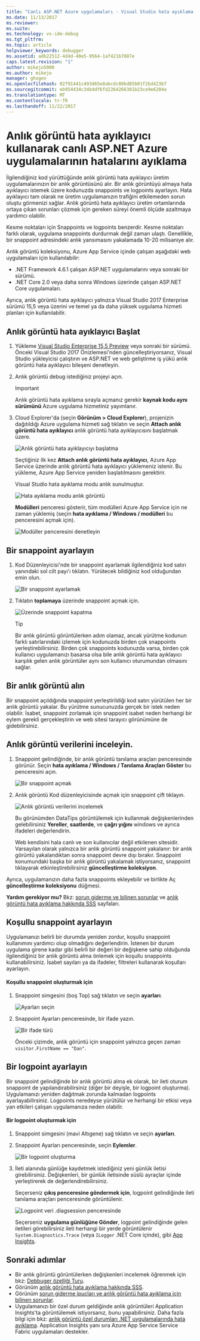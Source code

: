 ```yaml
---
title: "Canlı ASP.NET Azure uygulamaları - Visual Studio hata ayıklama | Microsoft Docs"
ms.date: 11/13/2017
ms.reviewer: 
ms.suite: 
ms.technology: vs-ide-debug
ms.tgt_pltfrm: 
ms.topic: article
helpviewer_keywords: debugger
ms.assetid: adb22512-4d4d-40e5-9564-1af421b7087e
caps.latest.revision: "1"
author: mikejo5000
ms.author: mikejo
manager: ghogen
ms.openlocfilehash: 02f91441c493d65e8abcdc80bd85b01f2bd423bf
ms.sourcegitcommit: eb954434c34b4df6fd2264266381b23ce9e6204a
ms.translationtype: MT
ms.contentlocale: tr-TR
ms.lasthandoff: 11/22/2017
---
```

# <a name="debug-live-aspnet-azure-apps-using-the-snapshot-debugger"></a>Anlık görüntü hata ayıklayıcı kullanarak canlı ASP.NET Azure uygulamalarının hatalarını ayıklama

İlgilendiğiniz kod yürüttüğünde anlık görüntü hata ayıklayıcı üretim uygulamalarınızın bir anlık görüntüsünü alır. Bir anlık görüntüyü almaya hata ayıklayıcı istemek üzere kodunuzda snappoints ve logpoints ayarlayın. Hata ayıklayıcı tam olarak ne üretim uygulamanızın trafiğini etkilemeden sorun oluştu görmenizi sağlar. Anlık görüntü hata ayıklayıcı üretim ortamlarında ortaya çıkan sorunları çözmek için gereken süreyi önemli ölçüde azaltmaya yardımcı olabilir.

Kesme noktaları için Snappoints ve logpoints benzerdir. Kesme noktaları farklı olarak, uygulama snappoints durdurmak değil zaman ulaştı. Genellikle, bir snappoint adresindeki anlık yansımasını yakalamada 10-20 milisaniye alır. 

Anlık görüntü koleksiyonu, Azure App Service içinde çalışan aşağıdaki web uygulamaları için kullanılabilir:

- .NET Framework 4.6.1 çalışan ASP.NET uygulamalarını veya sonraki bir sürümü.
- .NET Core 2.0 veya daha sonra Windows üzerinde çalışan ASP.NET Core uygulamaları.

Ayrıca, anlık görüntü hata ayıklayıcı yalnızca Visual Studio 2017 Enterprise sürümü 15,5 veya üzerini ve temel ya da daha yüksek uygulama hizmeti planları için kullanılabilir. 

## <a name="start-the-snapshot-debugger"></a>Anlık görüntü hata ayıklayıcı Başlat

1. Yükleme [Visual Studio Enterprise 15,5 Preview](https://www.visualstudio.com/en-us/news/releasenotes/vs2017-preview-relnotes) veya sonraki bir sürümü. Önceki Visual Studio 2017 Önizlemesi'nden güncelleştiriyorsanız, Visual Studio yükleyicisi çalıştırın ve ASP.NET ve web geliştirme iş yükü anlık görüntü hata ayıklayıcı bileşeni denetleyin.

2. Anlık görüntü debug istediğiniz projeyi açın. 

    > [!IMPORTANT] 
    > Anlık görüntü hata ayıklama sırayla açmanız gerekir **kaynak kodu aynı sürümünü** Azure uygulama hizmetiniz yayımlanır. 

3. Cloud Explorer'da (seçin **Görünüm > Cloud Explorer**), projenizin dağıtıldığı Azure uygulama hizmeti sağ tıklatın ve seçin **Attach anlık görüntü hata ayıklayıcı** anlık görüntü hata ayıklayıcısını başlatmak üzere.

   ![Anlık görüntü hata ayıklayıcıyı başlatma](../debugger/media/snapshot-launch.png "anlık görüntü hata ayıklayıcıyı başlatma")

    Seçtiğiniz ilk kez **Attach anlık görüntü hata ayıklayıcı**, Azure App Service üzerinde anlık görüntü hata ayıklayıcı yüklemeniz istenir. Bu yükleme, Azure App Service yeniden başlatılmasını gerektirir. 

   Visual Studio hata ayıklama modu anlık sunulmuştur.

   ![Hata ayıklama modu anlık görüntü](../debugger/media/snapshot-message.png "anlık görüntü hata ayıklama modu")

   **Modülleri** penceresi gösterir, tüm modülleri Azure App Service için ne zaman yüklemiş (seçin **hata ayıklama / Windows / modülleri** bu penceresini açmak için).

   ![Modüller penceresini denetleyin](../debugger/media/snapshot-modules.png "modüller penceresini denetleyin")

## <a name="set-a-snappoint"></a>Bir snappoint ayarlayın

1. Kod Düzenleyicisi'nde bir snappoint ayarlamak ilgilendiğiniz kod satırı yanındaki sol cilt payı'ı tıklatın. Yürütecek bildiğiniz kod olduğundan emin olun.

   ![Bir snappoint ayarlamak](../debugger/media/snapshot-set-snappoint.png "bir snappoint ayarlayın")

2. Tıklatın **toplamaya** üzerinde snappoint açmak için.  

   ![Üzerinde snappoint kapatma](../debugger/media/snapshot-start-collection.png "üzerinde snappoint Aç")

    > [!TIP]
    > Bir anlık görüntü görüntülerken adım olamaz, ancak yürütme kodunun farklı satırlarındaki izlemek için kodunuzda birden çok snappoints yerleştirebilirsiniz. Birden çok snappoints kodunuzda varsa, birden çok kullanıcı uygulamanızı basarsa olsa bile anlık görüntü hata ayıklayıcı karşılık gelen anlık görüntüler aynı son kullanıcı oturumundan olmasını sağlar.

## <a name="take-a-snapshot"></a>Bir anlık görüntü alın

Bir snappoint açıldığında snappoint yerleştirildiği kod satırı yürütülen her bir anlık görüntü yakalar. Bu yürütme sunucunuzda gerçek bir istek neden olabilir. İsabet, snappoint zorlamak için snappoint isabet neden herhangi bir eylem gerekli gerçekleştirin ve web sitesi tarayıcı görünümüne de gidebilirsiniz.

## <a name="inspect-snapshot-data"></a>Anlık görüntü verilerini inceleyin.

1. Snappoint gelindiğinde, bir anlık görüntü tanılama araçları penceresinde görünür. Seçin **hata ayıklama / Windows / Tanılama Araçları Göster** bu penceresini açın.

   ![Bir snappoint açmak](../debugger/media/snapshot-diagsession-window.png "bir snappoint açın")

1. Anlık görüntü Kod düzenleyicisinde açmak için snappoint çift tıklayın.

   ![Anlık görüntü verilerini incelemek](../debugger/media/snapshot-inspect-data.png "anlık görüntü verilerini inceleyin.")

   Bu görünümden DataTips görüntülemek için kullanmak değişkenlerinden gelebilirsiniz **Yereller**, **saatlerde**, ve **çağrı yığını** windows ve ayrıca ifadeleri değerlendirin.

    Web kendisini hala canlı ve son kullanıcılar değil etkilenen sitesidir. Varsayılan olarak yalnızca bir anlık görüntü snappoint yakalanır: bir anlık görüntü yakalandıktan sonra snappoint devre dışı bırakır. Snappoint konumundaki başka bir anlık görüntü yakalamak istiyorsanız, snappoint tıklayarak etkinleştirebilirsiniz **güncelleştirme koleksiyon**.

Ayrıca, uygulamanızın daha fazla snappoints ekleyebilir ve birlikte Aç **güncelleştirme koleksiyonu** düğmesi.

**Yardım gerekiyor mu?** Bkz: [sorun giderme ve bilinen sorunlar](../debugger/debug-live-azure-apps-troubleshooting.md) ve [anlık görüntü hata ayıklama hakkında SSS](../debugger/debug-live-azure-apps-faq.md) sayfaları.

## <a name="set-a-conditional-snappoint"></a>Koşullu snappoint ayarlayın

Uygulamanızı belirli bir durumda yeniden zordur, koşullu snappoint kullanımını yardımcı olup olmadığını değerlendirin. İstenen bir durum uygulama girene kadar gibi belirli bir değeri bir değişkene sahip olduğunda ilgilendiğiniz bir anlık görüntü alma önlemek için koşullu snappoints kullanabilirsiniz. İsabet sayıları ya da ifadeler, filtreleri kullanarak koşulları ayarlayın.

#### <a name="to-create-a-conditional-snappoint"></a>Koşullu snappoint oluşturmak için

1. Snappoint simgesini (boş Top) sağ tıklatın ve seçin **ayarları**.

   ![Ayarları seçin](../debugger/media/snapshot-snappoint-settings.png "ayarlarını seçin")

1. Snappoint Ayarları penceresinde, bir ifade yazın.

   ![Bir ifade türü](../debugger/media/snapshot-snappoint-conditions.png "bir ifadesi yazın")

   Önceki çizimde, anlık görüntü için snappoint yalnızca geçen zaman `visitor.FirstName == "Dan"`.

## <a name="set-a-logpoint"></a>Bir logpoint ayarlayın

Bir snappoint gelindiğinde bir anlık görüntü alma ek olarak, bir ileti oturum snappoint de yapılandırabilirsiniz (diğer bir deyişle, bir logpoint oluşturma). Uygulamanızı yeniden dağıtmak zorunda kalmadan logpoints ayarlayabilirsiniz. Logpoints neredeyse yürütülür ve herhangi bir etkisi veya yan etkileri çalışan uygulamanıza neden olabilir.

#### <a name="to-create-a-logpoint"></a>Bir logpoint oluşturmak için

1. Snappoint simgesini (mavi Altıgene) sağ tıklatın ve seçin **ayarları**.

1. Snappoint Ayarları penceresinde, seçin **Eylemler**.

    ![Bir logpoint oluşturma](../debugger/media/snapshot-logpoint.png "bir logpoint oluşturma")

1. İleti alanında günlüğe kaydetmek istediğiniz yeni günlük iletisi girebilirsiniz. Değişkenleri, bir günlük iletisinde süslü ayraçlar içinde yerleştirerek de değerlendirebilirsiniz.

    Seçerseniz **çıkış penceresine göndermek için**, logpoint gelindiğinde ileti tanılama araçları penceresinde görüntülenir.

    ![Logpoint veri .diagsession penceresinde](../debugger/media/snapshot-logpoint-output.png ".diagsession penceredeki Logpoint verileri")

    Seçerseniz **uygulama günlüğüne Gönder**, logpoint gelindiğinde gelen iletileri görebilirsiniz ileti herhangi bir yerde görüntülenir `System.Diagnostics.Trace` (veya `ILogger` .NET Core içinde), gibi [App Insights](/azure/application-insights/app-insights-asp-net-trace-logs).

## <a name="next-steps"></a>Sonraki adımlar

- Bir anlık görüntü görüntülerken değişkenleri incelemek öğrenmek için bkz: [Debbuger özelliği Turu](../debugger/debugger-feature-tour.md).
- Görünüm [anlık görüntü hata ayıklama hakkında SSS](../debugger/debug-live-azure-apps-faq.md).
- Görünüm [sorun giderme ipuçları ve anlık görüntü hata ayıklama için bilinen sorunlar](../debugger/debug-live-azure-apps-troubleshooting.md).
- Uygulamanızı bir özel durum geldiğinde anlık görüntüleri Application Insights'ta görüntülemek istiyorsanız, bunu yapabilirsiniz. Daha fazla bilgi için bkz: [anlık görüntü özel durumları .NET uygulamalarında hata ayıklama](/azure/application-insights/app-insights-snapshot-debugger). Application Insights yanı sıra Azure App Service Service Fabric uygulamaları destekler.
